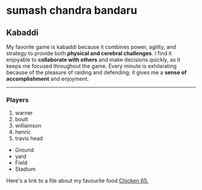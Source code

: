 # sumash chandra bandaru
## Kabaddi
My favorite game is kabaddi because it combines power, agility, and strategy to provide both **physical and cerebral challenges**. I find it enjoyable to **collaborate with others** and make decisions quickly, as it keeps me focused throughout the game. Every minute is exhilarating because of the pleasure of raiding and defending; it gives me a **sense of accomplishment** and enjoyment.

***

### Players

 1. warner
 2. boult
 3. williamson
 4. henric
 5. travis head

* Ground
* yard
* Field
* Stadium

Here's a link to a file about my favourite food
[Chicken 65.](MyDish.md)

